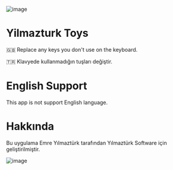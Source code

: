 ![image](https://i.hizliresim.com/sfduilu.png)

# Yilmazturk Toys
🇬🇧 Replace any keys you don't use on the keyboard.

🇹🇷 Klavyede kullanmadığın tuşları değiştir.

# English Support
This app is not support English language.

# Hakkında
Bu uygulama Emre Yılmaztürk tarafından Yılmaztürk Software için geliştirilmiştir.

![image](https://i.hizliresim.com/igygu4e.png)


